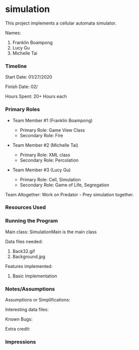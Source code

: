 simulation
====

This project implements a cellular automata simulator.

Names:
1. Franklin Boampong
2. Lucy Gu
3. Michelle Tai

### Timeline

Start Date: 01/27/2020

Finish Date: 02/

Hours Spent: 20+ Hours each

### Primary Roles

* Team Member #1 (Franklin Boampong)
	- Primary Role: Game View Class
	- Secondary Role: Fire

* Team Member #2 (Michelle Tai)
   -  Primary Role: XML class
   -  Secondary Role: Percolation

* Team Member #3 (Lucy Gu)
   - Primary Role: Cell, Simulation
   - Secondary Role: Game of Life, Segregation

Team Altogether: Work on Predator - Prey simulation together.

### Resources Used


### Running the Program

Main class: SimulationMain is the main class

Data files needed: 

1. Back32.gif
2. Background.jpg

Features implemented:

1. Basic Implementation 

### Notes/Assumptions

Assumptions or Simplifications:

Interesting data files:

Known Bugs:

Extra credit:


### Impressions

